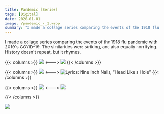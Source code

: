 ```yaml
---
title: Pandemic [Series]
tags: [Digital]
date: 2020-01-01
image: /pandemic_-_1.webp
summary: "I made a collage series comparing the events of the 1918 flu pandemic with 2019's COVID-19. The similarities were striking, and also equally horrifying. History doesn't repeat, but it rhymes."
---
```

I made a collage series comparing the events of the 1918 flu pandemic with 2019's COVID-19. The similarities were striking, and also equally horrifying. History doesn't repeat, but it rhymes. 

{{< columns >}}
![](/pandemic_-_2.webp)
<--->
![](/pandemic_-_3.webp)
{{< /columns >}}

{{< columns >}}
![](/pandemic_-_4.webp)
<--->
![Lyrics: Nine Inch Nails, “Head Like a Hole”](/pandemic_-_3.webp)
{{< /columns >}}


{{< columns >}}
![](/pandemic--_-_1.webp)
<--->
![](/pandemmy_-_1_(1).webp)

{{< /columns >}}

![](/pandemmy_-_1.webp)